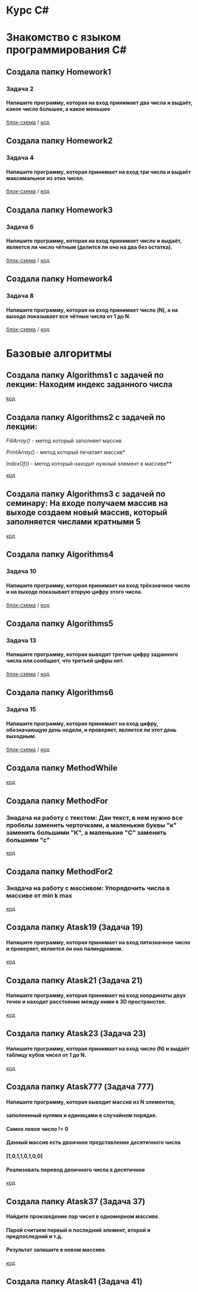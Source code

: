 # Курс С#

# Знакомство с языком программирования С#

## Создала папку Homework1

### Задача 2

#### Напишите программу, которая на вход принимает два числа и выдаёт, какое число большее, а какое меньшее

[блок-схема](Homework1/diagram.drawio.png) / [код](Homework1/Program.cs)

## Создала папку Homework2

### Задача 4

#### Напишите программу, которая принимает на вход три числа и выдаёт максимальное из этих чисел.

[блок-схема](Homework2/diagram.drawio.png) / [код](Homework2/Program.cs)

## Создала папку Homework3

### Задача 6

#### Напишите программу, которая на вход принимает число и выдаёт, является ли число чётным (делится ли оно на два без остатка).

[блок-схема](Homework3/diagram.drawio.png) / [код](Homework3/Program.cs)


## Создала папку Homework4

### Задача 8

#### Напишите программу, которая на вход принимает число (N), а на выходе показывает все чётные числа от 1 до N.

[блок-схема](Homework4/diagram.drawio.png) / [код](Homework4/Program.cs)

# Базовые алгоритмы

## Создала папку Algorithms1 с задачей по лекции: Находим индекс заданного числа

[koд](Algorithms1/Program.cs)

## Создала папку Algorithms2 с задачей по лекции: 

*FillArray()* - метод который заполняет массив

*PrintArray()* - метод который печатает массив*

*IndexOf()* - метод который находит нужный элемент в массиве**

[код](Algorithms2/Program.cs)

## Создала папку Algorithms3 с задачей по семинару: На входе получаем массив на выходе создаем новый массив, который заполняется числами кратными 5

[код](Algorithms3/Program.cs)

## Создала папку Algorithms4

### Задача 10

#### Напишите программу, которая принимает на вход трёхзначное число и на выходе показывает вторую цифру этого числа.

[блок-схема](Algorithms4/diagram.drawio.png) / [код](Algorithms4/Program.cs)

## Создала папку Algorithms5

### Задача 13

####  Напишите программу, которая выводит третью цифру заданного числа или сообщает, что третьей цифры нет.

[блок-схема](Algorithms5/diagram.drawio.png) / [код](Algorithms5/Program.cs)

## Создала папку Algorithms6

### Задача 15

#### Напишите программу, которая принимает на вход цифру, обозначающую день недели, и проверяет, является ли этот день выходным.

[блок-схема](Algorithms6/diagram.drawio.png) / [код](Algorithms6/Program.cs)

## Создала папку MethodWhile

[код](MethodWhile/Program.cs)

## Создала папку MethodFor

### Знадача на работу с текстом: Дан текст, в нем нужно все пробелы заменить черточками, а маленькие буквы "к" заменить большими "К", а маленькие "С" заменить большими "с"

[код](MethodFor/Program.cs)

## Создала папку MethodFor2

### Знадача на работу с массивом: Упорядочить числа в массиве от min k max

[код](MethodFor2/Program.cs)

## Создала папку Atask19 (Задача 19)

#### Напишите программу, которая принимает на вход пятизначное число и проверяет, является ли оно палиндромом.

[код](Atask19/Program.cs)

## Создала папку Atask21 (Задача 21)

#### Напишите программу, которая принимает на вход координаты двух точек и находит расстояние между ними в 3D пространстве.

[код](Atask21/Program.cs)

## Создала папку Atask23 (Задача 23)

#### Напишите программу, которая принимает на вход число (N) и выдаёт таблицу кубов чисел от 1 до N.

[код](Atask23/Program.cs)

## Создала папку Atask777 (Задача 777)

#### Напишите программу, которая выводит массив из N элементов,
#### заполненный нулями и единицами в случайном порядке.
#### Самое левое число != 0
#### Данный массив есть двоичное представление десятичного числа
#### [1,0,1,1,0,1,0,0]
#### Реализовать перевод двоичного числа в десятичное

[код](Atask777/Program.cs)


## Создала папку Atask37 (Задача 37)

#### Найдите произведение пар чисел в одномерном массиве. 

#### Парой считаем первый и последний элемент, второй и предпоследний и т.д. 

#### Результат запишите в новом массиве.

[код](Atask37/Program.cs)

## Создала папку Atask41 (Задача 41)

